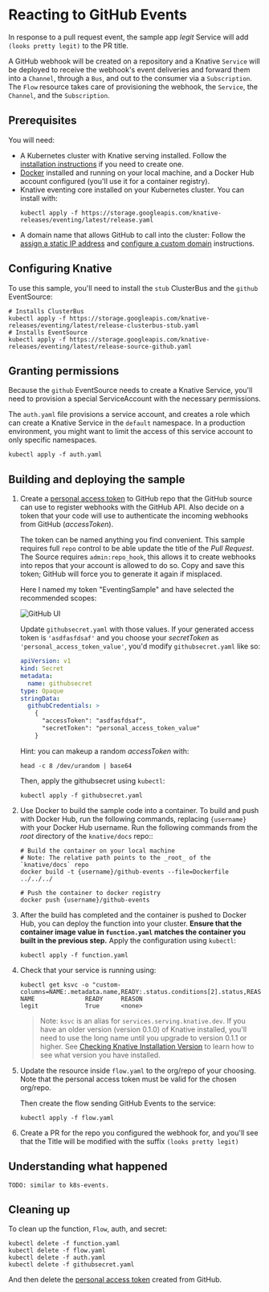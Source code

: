 # Reacting to GitHub Events

In response to a pull request event, the sample app _legit_ Service will add 
`(looks pretty legit)` to the PR title.

A GitHub webhook will be created on a repository and a Knative `Service` will be 
deployed to receive the webhook's event deliveries and forward them into a 
`Channel`, through a `Bus`, and out to the consumer via a `Subscription`. The 
`Flow` resource takes care of provisioning the webhook, the `Service`, the 
`Channel`, and the `Subscription`.

## Prerequisites

You will need:

- A Kubernetes cluster with Knative serving installed. Follow the
  [installation instructions](https://github.com/knative/docs/blob/master/install/README.md)
  if you need to create one.
- [Docker](https://www.docker.com/) installed and running on your local machine,
  and a Docker Hub account configured (you'll use it for a container registry).
- Knative eventing core installed on your Kubernetes cluster. You can install
  with:
  ```shell
  kubectl apply -f https://storage.googleapis.com/knative-releases/eventing/latest/release.yaml
  ```
- A domain name that allows GitHub to call into the cluster: Follow the
  [assign a static IP address](https://github.com/knative/docs/blob/master/serving/gke-assigning-static-ip-address.md)
  and
  [configure a custom domain](https://github.com/knative/docs/blob/master/serving/using-a-custom-domain.md)
  instructions.

## Configuring Knative

To use this sample, you'll need to install the `stub` ClusterBus and the 
`github` EventSource:

```shell
# Installs ClusterBus
kubectl apply -f https://storage.googleapis.com/knative-releases/eventing/latest/release-clusterbus-stub.yaml
# Installs EventSource
kubectl apply -f https://storage.googleapis.com/knative-releases/eventing/latest/release-source-github.yaml
```

## Granting permissions

Because the `github` EventSource needs to create a Knative Service, you'll need
to provision a special ServiceAccount with the necessary permissions.

The `auth.yaml` file provisions a service
account, and creates a role which can create a Knative Service in the `default`
namespace. In a production environment, you might want to limit the access of
this service account to only specific namespaces.

```shell
kubectl apply -f auth.yaml
```

## Building and deploying the sample

1.  Create a [personal access token](https://github.com/settings/tokens) to 
    GitHub repo that the GitHub source can use to register webhooks with the 
    GitHub API. Also decide on a token that your code will use to authenticate
    the incoming webhooks from GitHub (*accessToken*).
    
    The token can be named anything you find convenient. This sample requires
    full `repo` control to be able update the title of the _Pull Request_.
    The Source requires `admin:repo_hook`, this allows it to create webhooks
    into repos that your account is allowed to do so. Copy and save this token;
    GitHub will force you to generate it again if misplaced.

    Here I named my token "EventingSample" and have selected the recommended
    scopes: 

    ![GitHub UI](personal_access_token.png "GitHub personal access token screenshot")

    Update `githubsecret.yaml` with those
    values. If  your generated access token is `'asdfasfdsaf'` and you choose
    your *secretToken* as `'personal_access_token_value'`, you'd modify
    `githubsecret.yaml` like so:

    ```yaml
    apiVersion: v1
    kind: Secret
    metadata:
      name: githubsecret
    type: Opaque
    stringData:
      githubCredentials: >
        {
          "accessToken": "asdfasfdsaf",
          "secretToken": "personal_access_token_value"
        }
    ```

    Hint: you can makeup a random *accessToken* with:
    
    ```shell
    head -c 8 /dev/urandom | base64
    ```

    Then, apply the githubsecret using `kubectl`:
    
    ```shell
    kubectl apply -f githubsecret.yaml
    ```

1.  Use Docker to build the sample code into a container. To build and push with
    Docker Hub, run the following commands, replacing `{username}` with your
    Docker Hub username. Run the following commands from the _root_ directory of
    the `knative/docs` repo::

    ```shell
    # Build the container on your local machine
    # Note: The relative path points to the _root_ of the `knative/docs` repo
    docker build -t {username}/github-events --file=Dockerfile ../../../

    # Push the container to docker registry
    docker push {username}/github-events
    ```

1.  After the build has completed and the container is pushed to Docker Hub, you
    can deploy the function into your cluster. **Ensure that the container image
    value in `function.yaml` matches the container you built in the previous
    step.** Apply the configuration using `kubectl`:

    ```shell
    kubectl apply -f function.yaml
    ```

1.  Check that your service is running using:

    ```shell
    kubectl get ksvc -o "custom-columns=NAME:.metadata.name,READY:.status.conditions[2].status,REASON:.status.conditions[2].message"
    NAME              READY     REASON
    legit             True      <none>
    ```

    > Note: `ksvc` is an alias for `services.serving.knative.dev`. If you have
      an older version (version 0.1.0) of Knative installed, you'll need to use
      the long name until you upgrade to version 0.1.1 or higher. See
      [Checking Knative Installation Version](../../../install/check-install-version.md)
      to learn how to see what version you have installed.

1.  Update the resource inside `flow.yaml` to the
    org/repo of your choosing. Note that the personal access token must be valid
    for the chosen org/repo. 

    Then create the flow sending GitHub Events to the service:

    ```shell
    kubectl apply -f flow.yaml
    ```

1.  Create a PR for the repo you configured the webhook for, and you'll see that
    the Title will be modified with the suffix `(looks pretty legit)`


## Understanding what happened

`TODO: similar to k8s-events.`

<!--TODO:
explain the resources and communication channels, as well as where the secret
is used. In particular include a note to look at
https://github.com/<owner>/<repo>/settings/hooks to see the webhook registered
and then deleted.
 -->

## Cleaning up

To clean up the function, `Flow`, auth, and secret:

```shell
kubectl delete -f function.yaml
kubectl delete -f flow.yaml
kubectl delete -f auth.yaml
kubectl delete -f githubsecret.yaml
```

And then delete the [personal access token](https://github.com/settings/tokens)
created from GitHub.
